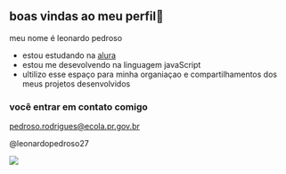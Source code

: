 ## boas vindas ao meu perfil💙

meu nome é leonardo pedroso

- estou estudando na [alura](https://www.alura.com.br)
- estou me desevolvendo na linguagem javaScript
- ultilizo esse espaço para minha organiaçao e compartilhamentos dos meus projetos desenvolvidos

### você entrar em contato comigo

pedroso.rodrigues@ecola.pr.gov.br

@leonardopedroso27

![](https://media.tenor.com/WfB2PNMXY6AAAAAM/manchester-united-cristiano-ronaldo.gif)
